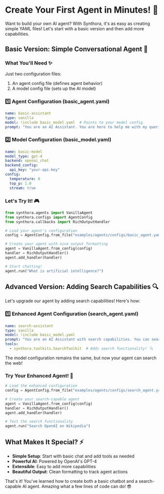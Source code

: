 <!-- LICENSE HEADER MANAGED BY add-license-header

Copyright 2024-2025 Syntropix-AI.org

Licensed under the Apache License, Version 2.0 (the "License");
you may not use this file except in compliance with the License.
You may obtain a copy of the License at

    http://www.apache.org/licenses/LICENSE-2.0

Unless required by applicable law or agreed to in writing, software
distributed under the License is distributed on an "AS IS" BASIS,
WITHOUT WARRANTIES OR CONDITIONS OF ANY KIND, either express or implied.
See the License for the specific language governing permissions and
limitations under the License.
-->

# Create Your First Agent in Minutes! 🚀

Want to build your own AI agent? With Synthora, it's as easy as creating simple YAML files! Let's start with a basic version and then add more capabilities.

## Basic Version: Simple Conversational Agent 💬

### What You'll Need ✨
Just two configuration files:
1. An agent config file (defines agent behavior)
2. A model config file (sets up the AI model)

### 1️⃣ Agent Configuration (basic_agent.yaml)
```yaml
name: basic-assistant
type: vanilla
model: !include basic_model.yaml  # Points to your model config
prompt: "You are an AI Assistant. You are here to help me with my queries."
```

### 2️⃣ Model Configuration (basic_model.yaml)
```yaml
name: basic-model
model_type: gpt-4
backend: openai_chat
backend_config:
  api_key: "your-api-key"
config:
  temperature: 0
  top_p: 1.0
  stream: true
```

### Let's Try It! 🎮
```python
from synthora.agents import VanillaAgent
from synthora.configs import AgentConfig
from synthora.callbacks import RichOutputHandler

# Load your agent's configuration
config = AgentConfig.from_file("examples/agents/configs/basic_agent.yaml")

# Create your agent with nice output formatting
agent = VanillaAgent.from_config(config)
handler = RichOutputHandler()
agent.add_handler(handler)

# Start chatting!
agent.run("What is artificial intelligence?")
```

## Advanced Version: Adding Search Capabilities 🔍

Let's upgrade our agent by adding search capabilities! Here's how:

### 1️⃣ Enhanced Agent Configuration (search_agent.yaml)
```yaml
name: search-assistant
type: vanilla
model: !include basic_model.yaml
prompt: "You are an AI Assistant with search capabilities. You can search the web to answer questions."
tools:
  - synthora.toolkits.SearchToolkit  # Adds search functionality! 🔍
```

The model configuration remains the same, but now your agent can search the web!

### Try Your Enhanced Agent! 🚀
```python
# Load the enhanced configuration
config = AgentConfig.from_file("examples/agents/configs/search_agent.yaml")

# Create your search-capable agent
agent = VanillaAgent.from_config(config)
handler = RichOutputHandler()
agent.add_handler(handler)

# Test the search functionality
agent.run("Search OpenAI on Wikipedia")
```

## What Makes It Special? ⚡

- **Simple Setup**: Start with basic chat and add tools as needed
- **Powerful AI**: Powered by OpenAI's GPT-4
- **Extensible**: Easy to add more capabilities
- **Beautiful Output**: Clean formatting to track agent actions

That's it! You've learned how to create both a basic chatbot and a search-capable AI agent. Amazing what a few lines of code can do! 😎
